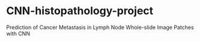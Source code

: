 # CNN-histopathology-project
Prediction of Cancer Metastasis in Lymph Node Whole-slide Image Patches with CNN
